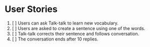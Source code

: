 # User Stories

1. [ ] Users can ask Talk-talk to learn new vocabulary.
2. [ ] Users are asked to create a sentence using one of the words.
3. [ ] Talk-talk corrects their sentence and follows conversation.
4. [ ] The conversation ends after 10 replies.
